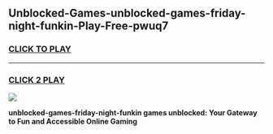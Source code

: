 
## Unblocked-Games-unblocked-games-friday-night-funkin-Play-Free-pwuq7
<h3>
<a href="https://premium76.site?title=unblocked-games-friday-night-funkin&ref=10A">CLICK TO PLAY</a></h3>
<hr>

<h3>
<a href="https://premium76.site?title=unblocked-games-friday-night-funkin&ref=10A">CLICK 2 PLAY</a>
  
</h3>

<a href="https://premium76.site?title=unblocked-games-friday-night-funkin&ref=10A"><img src="https://clearcache.store/games.png"></a>


**unblocked-games-friday-night-funkin games unblocked: Your Gateway to Fun and Accessible Online Gaming**
